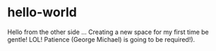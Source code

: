 # hello-world
Hello from the other side ... Creating a new space for my first time be gentle! LOL!
Patience (George Michael) is going to be required!).
